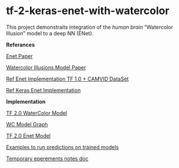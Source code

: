 ﻿# tf-2-keras-enet-with-watercolor

This project demonstraits integration of the *human brain* “Watercolor Illusion” model to a deep NN (ENet).

__Referances__ 
		
[Enet Paper](https://arxiv.org/pdf/1606.02147.pdf)

[Watercolor Illusions Model Paper](https://www.frontiersin.org/articles/10.3389/fnins.2019.00225/full)

[Ref Enet Implementation TF 1.0 + CAMVID DataSet](https://github.com/kwotsin/TensorFlow-ENet/tree/master/)

[Ref Keras Enet Implementation](https://github.com/PavlosMelissinos/enet-keras/tree/master/src/models)

**Implementation**

[TF 2.0 WaterColor Model](./src/wc_keras_model.py)

[WC Model Graph](./WC_MODEL_with_shape_info.png)

[TF 2.0 Enet Model](./src/enet_wc_keras_model.py)

[Examples to run predictions on trained models](./cli_examples.py)

[Temporary eperements notes doc](./enet_watercollor_experements_notes.odt)


